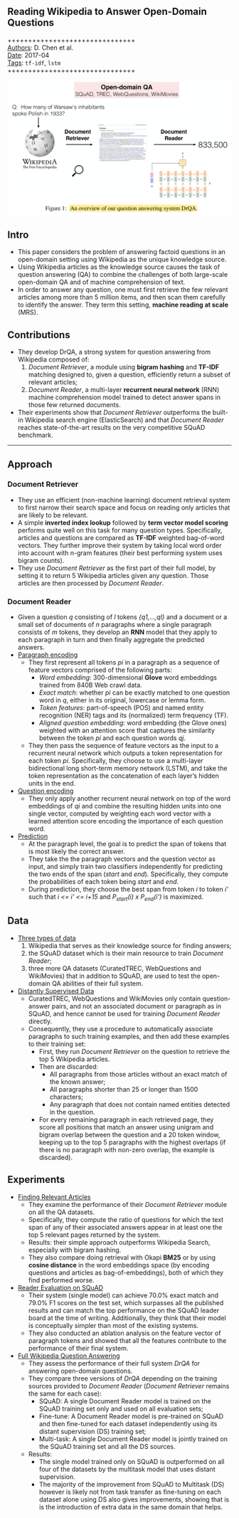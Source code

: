 ## Reading Wikipedia to Answer Open-Domain Questions

+++++++++++++++++++++++++++++++  
<ins>Authors</ins>: D. Chen et al.  
<ins>Date</ins>: 2017-04  
<ins>Tags</ins>: `tf-idf`, `lstm`     
+++++++++++++++++++++++++++++++  

![Model illustration](images/DrQA.png)


## Intro

- This paper considers the problem of answering factoid questions in an open-domain setting using Wikipedia as the unique knowledge source.
- Using Wikipedia articles as the knowledge source causes the task of question answering (QA) to combine the challenges of both large-scale open-domain QA and of machine comprehension of text.
- In order to answer any question, one must first retrieve the few relevant articles among more than 5 million items, and then scan them carefully to identify the answer. They term this setting, **machine reading at scale** (MRS).


## Contributions

- They develop DrQA, a strong system for question answering from Wikipedia composed of: 
  1. *Document Retriever*, a module using **bigram hashing** and **TF-IDF** matching designed to, given a question, efficiently return a subset of relevant articles;
  2. *Document Reader*, a multi-layer **recurrent neural network** (RNN) machine comprehension model trained to detect answer spans in those few returned documents.
- Their experiments show that *Document Retriever* outperforms the built-in Wikipedia search engine (ElasticSearch) and that *Document Reader* reaches state-of-the-art results on the very competitive SQuAD benchmark.

***

## Approach

### Document Retriever

- They use an efficient (non-machine learning) document retrieval system to first narrow their search space and focus on reading only articles that are likely to be relevant.
- A simple **inverted index lookup** followed by **term vector model scoring** performs quite well on this task for many question types. Specifically, articles and questions are compared as **TF-IDF** weighted bag-of-word vectors. They further improve their system by taking local word order into account with n-gram features (their best performing system uses bigram counts).
- They use *Document Retriever* as the first part of their full model, by setting it to return 5 Wikipedia articles given any question. Those articles are then processed by *Document Reader*.


### Document Reader

- Given a question *q* consisting of *l* tokens *{q1,...,ql}* and a document or a small set of documents of *n* paragraphs where a single paragraph consists of *m* tokens, they develop an **RNN** model that they apply to each paragraph in turn and then finally aggregate the predicted answers.
- <ins>Paragraph encoding</ins>
  - They first represent all tokens *pi* in a paragraph as a sequence of feature vectors comprised of the following parts:
    - *Word embedding*: 300-dimensional **Glove** word embeddings trained from 840B Web crawl data.
    - *Exact match*: whether *pi* can be exactly matched to one question word in *q*, either in its original, lowercase or lemma form.
    - *Token features*: part-of-speech (POS) and named entity recognition (NER) tags and its (normalized) term frequency (TF).
    - *Aligned question embedding*: word embedding (the Glove ones) weighted with an attention score that captures the similarity between the token *pi* and each question words *qj*.
  - They then pass the sequence of feature vectors as the input to a recurrent neural network which outputs a token representation for each token *pi*. Specifically, they choose to use a multi-layer bidirectional long short-term memory network (LSTM), and take the token representation as the concatenation of each layer’s hidden units in the end.
- <ins>Question encoding</ins>
  - They only apply another recurrent neural network on top of the word embeddings of *qi* and combine the resulting hidden units into one single vector, computed by weighting each word vector with a learned attention score encoding the importance of each question word.
- <ins>Prediction</ins>
  - At the paragraph level, the goal is to predict the span of tokens that is most likely the correct answer.
  - They take the the paragraph vectors and the question vector as input, and simply train two classifiers independently for predicting the two ends of the span (*start* and *end*). Specifically, they compute the probabilities of each token being *start* and *end*.
  - During prediction, they choose the best span from token *i* to token *i'* such that *i <= i' <= i+15* and *P<sub>start</sub>(i) x P<sub>end</sub>(i')* is maximized.


## Data

- <ins>Three types of data</ins>
  1. Wikipedia that serves as their knowledge source for finding answers;
  2. the SQuAD dataset which is their main resource to train *Document Reader*;
  3. three more QA datasets (CuratedTREC, WebQuestions and WikiMovies) that in addition to SQuAD, are used to test the open-domain QA abilities of their full system.
- <ins>Distantly Supervised Data</ins>
  - CuratedTREC, WebQuestions and WikiMovies only contain question-answer pairs, and not an associated document or paragraph as in SQuAD, and hence cannot be used for training *Document Reader* directly.
  - Consequently, they use a procedure to automatically associate paragraphs to such training examples, and then add these examples to their training set:
    - First, they run *Document Retriever* on the question to retrieve the top 5 Wikipedia articles.
    - Then are discarded:
      - All paragraphs from those articles without an exact match of the known answer;
      - All paragraphs shorter than 25 or longer than 1500 characters;
      - Any paragraph that does not contain named entities detected in the question.
    - For every remaining paragraph in each retrieved page, they score all positions that match an answer using unigram and bigram overlap between the question and a 20 token window, keeping up to the top 5 paragraphs with the highest overlaps (if there is no paragraph with non-zero overlap, the example is discarded).


## Experiments
- <ins>Finding Relevant Articles</ins>
  - They examine the performance of their *Document Retriever* module on all the QA datasets.
  - Specifically, they compute the ratio of questions for which the text span of any of their associated answers appear in at least one the top 5 relevant pages returned by the system.
  - Results: their simple approach outperforms Wikipedia Search, especially with bigram hashing.
  - They also compare doing retrieval with Okapi **BM25** or by using **cosine distance** in the word embeddings space (by encoding questions and articles as bag-of-embeddings), both of which they find performed worse.
- <ins>Reader Evaluation on SQuAD</ins>
  - Their system (single model) can achieve 70.0% exact match and 79.0% F1 scores on the test set, which surpasses all the published results and can match the top performance on the SQuAD leader board at the time of writing. Additionally, they think that their model is conceptually simpler than most of the existing systems.
  - They also conducted an ablation analysis on the feature vector of paragraph tokens and showed that all the features contribute to the performance of their final system.
- <ins>Full Wikipedia Question Answering</ins>
  - They assess the performance of their full system *DrQA* for answering open-domain questions.
  - They compare three versions of *DrQA* depending on the training sources provided to *Document Reader* (*Document Retriever* remains the same for each case):
    - SQuAD: A single Document Reader model is trained on the SQuAD training set only and used on all evaluation sets;
    - Fine-tune: A Document Reader model is pre-trained on SQuAD and then fine-tuned for each dataset independently using its distant supervision (DS) training set;
    - Multi-task: A single Document Reader model is jointly trained on the SQuAD training set and all the DS sources.
  - Results:
    - The single model trained only on SQuAD is outperformed on all four of the datasets by the multitask model that uses distant supervision.
    - The majority of the improvement from SQuAD to Multitask (DS) however is likely not from task transfer as fine-tuning on each dataset alone using DS also gives improvements, showing that is is the introduction of extra data in the same domain that helps.

